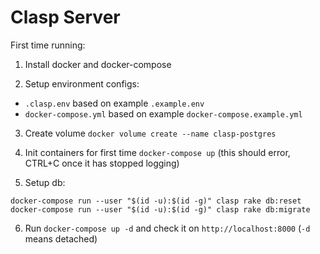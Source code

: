 # Clasp Server

First time running: 

1. Install docker and docker-compose

2. Setup environment configs:

  * `.clasp.env` based on example `.example.env`
  * `docker-compose.yml` based on example `docker-compose.example.yml`

3. Create volume `docker volume create --name clasp-postgres`

4. Init containers for first time `docker-compose up` (this should error, CTRL+C once it has stopped logging)

5. Setup db:

  ```
  docker-compose run --user "$(id -u):$(id -g)" clasp rake db:reset
  docker-compose run --user "$(id -u):$(id -g)" clasp rake db:migrate
  ```

6. Run `docker-compose up -d` and check it on `http://localhost:8000` (`-d` means detached)
